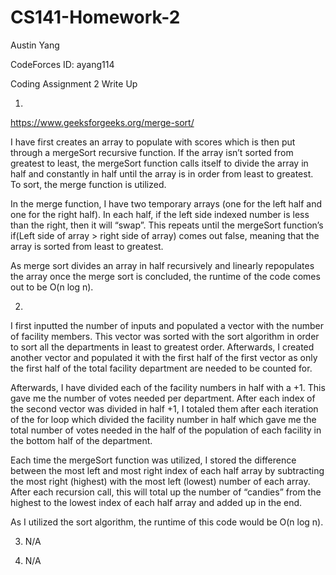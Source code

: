 # CS141-Homework-2

Austin Yang

CodeForces ID: ayang114

Coding Assignment 2 Write Up

1.

https://www.geeksforgeeks.org/merge-sort/

I have first creates an array to populate with scores which is then put through a mergeSort recursive function. If the array isn’t sorted from greatest to least, the mergeSort function calls itself to divide the array in half and constantly in half until the array is in order from least to greatest. To sort, the merge function is utilized.

In the merge function, I have two temporary arrays (one for the left half and one for the right half). In each half, if the left side indexed number is less than the right, then it will “swap”. This repeats until the mergeSort function’s if(Left side of array > right side of array) comes out false, meaning that the array is sorted from least to greatest.

As merge sort divides an array in half recursively and linearly repopulates the array once the merge sort is concluded, the runtime of the code comes out to be O(n log n).


2.

I first inputted the number of inputs and populated a vector with the number of facility members. This vector was sorted with the sort algorithm in order to sort all the departments in least to greatest order. Afterwards, I created another vector and populated it with the first half of the first vector as only the first half of the total facility department are needed to be counted for. 

Afterwards, I have divided each of the facility numbers in half with a +1. This gave me the number of votes needed per department. After each index of the second vector was divided in half +1, I totaled them after each iteration of the for loop which divided the facility number in half which gave me the total number of votes needed in the half of the population of each facility in the bottom half of the department.

Each time the mergeSort function was utilized, I stored the difference between the most left and most right index of each half array by subtracting the most right (highest) with the most left (lowest) number of each array. After each recursion call, this will total up the number of “candies” from the highest to the lowest index of each half array and added up in the end.

As I utilized the sort algorithm, the runtime of this code would be O(n log n).



3. N/A

4. N/A 
